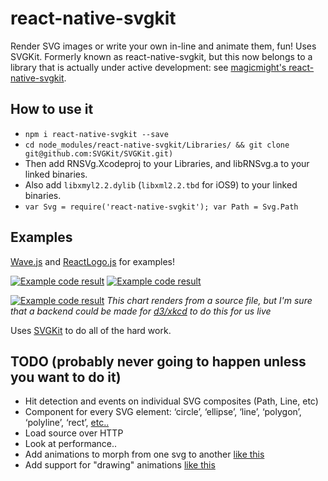 # react-native-svgkit

Render SVG images or write your own in-line and animate them, fun! Uses
SVGKit. Formerly known as react-native-svgkit, but this now belongs to a
library that is actually under active development: see [magicmight's
react-native-svgkit](https://github.com/magicismight/react-native-art-svg).

## How to use it

- `npm i react-native-svgkit --save`
- `cd node_modules/react-native-svgkit/Libraries/ && git clone git@github.com:SVGKit/SVGKit.git)`
- Then add RNSVg.Xcodeproj to your Libraries, and libRNSvg.a to your
  linked binaries.
- Also add `libxmyl2.2.dylib` (`libxml2.2.tbd` for iOS9) to your linked binaries.
- `var Svg = require('react-native-svgkit'); var Path = Svg.Path`

## Examples

[Wave.js](https://github.com/brentvatne/react-native-svgkit/blob/master/Wave.js) and [ReactLogo.js](https://github.com/brentvatne/react-native-svg/blob/master/ReactLogo.js) for examples!

[![Example code result](https://raw.githubusercontent.com/brentvatne/react-native-svgkit/master/line.gif)](https://github.com/brentvatne/react-native-svg/blob/master/Wave.js) [![Example code result](https://raw.githubusercontent.com/brentvatne/react-native-svg/master/logo.gif)](https://github.com/brentvatne/react-native-svg/blob/master/ReactLogo.js)


[![Example code result](https://raw.githubusercontent.com/brentvatne/react-native-svgkit/master/chart-example.png)](https://github.com/brentvatne/react-native-svg/blob/master/Chart.js)
*This chart renders from a source file, but I'm sure that a backend could be made for [d3/xkcd](http://dan.iel.fm/xkcd/) to do this for us live*

Uses [SVGKit](https://github.com/SVGKit/SVGKit) to do all of the hard work.

## TODO (probably never going to happen unless you want to do it)

- Hit detection and events on individual SVG composites (Path, Line, etc)
- Component for every SVG element: ‘circle’, ‘ellipse’, ‘line’,
  ‘polygon’, ‘polyline’, ‘rect’, [etc..](http://www.w3.org/TR/SVG/intro.html)
- Load source over HTTP
- Look at performance..
- Add animations to morph from one svg to another [like this](https://github.com/alexk111/SVG-Morpheus)
- Add support for "drawing" animations [like this](https://github.com/maxwellito/vivus)
